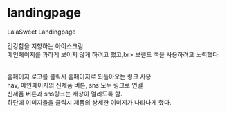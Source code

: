 # landingpage

LalaSweet Landingpage

건강함을 지향하는 아이스크림 <br>
메인페이지를 과하게 보이지 않게 하려고 했고,br>
브랜드 색을 사용하려고 노력했다.

<br>
홈페이지 로고를 클릭시 홈페이지로 되돌아오는 링크 사용 <br>
nav, 메인페이지의 신제품 버튼, sns 모두 링크로 연결 <br>
신제품 버튼과 sns링크는 새창이 열리도록 함.<br>
하단에 이미지들을 클릭시 제품의 상세한 이미지가 나타나게 했다.
